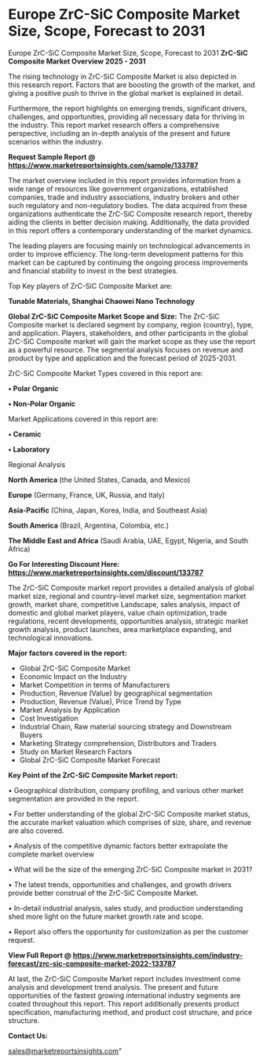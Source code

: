 # Europe ZrC-SiC Composite Market Size, Scope, Forecast to 2031
Europe ZrC-SiC Composite Market Size, Scope, Forecast to 2031
<Strong> ZrC-SiC Composite Market Overview 2025 - 2031</strong>

The rising technology in ZrC-SiC Composite Market is also depicted in this research report. Factors that are boosting the growth of the market, and giving a positive push to thrive in the global market is explained in detail.

Furthermore, the report highlights on emerging trends, significant drivers, challenges, and opportunities, providing all necessary data for thriving in the industry. This report market research offers a comprehensive perspective, including an in-depth analysis of the present and future scenarios within the industry.

<strong>Request Sample Report @ <a href=https://www.marketreportsinsights.com/sample/133787>https://www.marketreportsinsights.com/sample/133787</a></strong>

The market overview included in this report provides information from a wide range of resources like government organizations, established companies, trade and industry associations, industry brokers and other such regulatory and non-regulatory bodies. The data acquired from these organizations authenticate the ZrC-SiC Composite research report, thereby aiding the clients in better decision making. Additionally, the data provided in this report offers a contemporary understanding of the market dynamics.

The leading players are focusing mainly on technological advancements in order to improve efficiency. The long-term development patterns for this market can be captured by continuing the ongoing process improvements and financial stability to invest in the best strategies.

Top Key players of ZrC-SiC Composite Market are:

<strong>Tunable Materials, Shanghai Chaowei Nano Technology</strong>

<strong><b>Global ZrC-SiC Composite Market Scope and Size:</b></strong>
The ZrC-SiC Composite market is declared segment by company, region (country), type, and application. Players, stakeholders, and other participants in the global ZrC-SiC Composite market will gain the market scope as they use the report as a powerful resource. The segmental analysis focuses on revenue and product by type and application and the forecast period of 2025-2031.

ZrC-SiC Composite Market Types covered in this report are:

<strong>• Polar Organic

• Non-Polar Organic</strong>

Market Applications covered in this report are:

<strong>• Ceramic

• Laboratory</strong> 

Regional Analysis

<strong>North America</strong> (the United States, Canada, and Mexico)

<strong>Europe</strong> (Germany, France, UK, Russia, and Italy)

<strong>Asia-Pacific</strong> (China, Japan, Korea, India, and Southeast Asia)

<strong>South America</strong> (Brazil, Argentina, Colombia, etc.)

<strong>The Middle East and Africa</strong> (Saudi Arabia, UAE, Egypt, Nigeria, and South Africa)

<strong>Go For Interesting Discount Here: <a href=https://www.marketreportsinsights.com/discount/133787>https://www.marketreportsinsights.com/discount/133787</a></strong>

The ZrC-SiC Composite market report provides a detailed analysis of global market size, regional and country-level market size, segmentation market growth, market share, competitive Landscape, sales analysis, impact of domestic and global market players, value chain optimization, trade regulations, recent developments, opportunities analysis, strategic market growth analysis, product launches, area marketplace expanding, and technological innovations.

<strong><b>Major factors covered in the report:</b></strong>
<ul>
  <li>Global ZrC-SiC Composite Market </li>
  <li>Economic Impact on the Industry</li>
  <li>Market Competition in terms of Manufacturers</li>
  <li>Production, Revenue (Value) by geographical segmentation</li>
  <li>Production, Revenue (Value), Price Trend by Type</li>
  <li>Market Analysis by Application</li>
  <li>Cost Investigation</li>
  <li>Industrial Chain, Raw material sourcing strategy and Downstream Buyers</li>
  <li>Marketing Strategy comprehension, Distributors and Traders</li>
  <li>Study on Market Research Factors</li>
  <li>Global ZrC-SiC Composite Market Forecast</li>
</ul>

<strong><b>Key Point of the ZrC-SiC Composite Market report:</b></strong>

• Geographical distribution, company profiling, and various other market segmentation are provided in the report.

• For better understanding of the global ZrC-SiC Composite market status, the accurate market valuation which comprises of size, share, and revenue are also covered.

• Analysis of the competitive dynamic factors better extrapolate the complete market overview

• What will be the size of the emerging ZrC-SiC Composite market in 2031?

• The latest trends, opportunities and challenges, and growth drivers provide better construal of the ZrC-SiC Composite Market.

• In-detail industrial analysis, sales study, and production understanding shed more light on the future market growth rate and scope.

• Report also offers the opportunity for customization as per the customer request.

<strong><b>View Full Report @ <a href=https://www.marketreportsinsights.com/industry-forecast/zrc-sic-composite-market-2022-133787>https://www.marketreportsinsights.com/industry-forecast/zrc-sic-composite-market-2022-133787</a></b></strong>


At last, the ZrC-SiC Composite Market report includes investment come analysis and development trend analysis. The present and future opportunities of the fastest growing international industry segments are coated throughout this report. This report additionally presents product specification, manufacturing method, and product cost structure, and price structure.

<strong>Contact Us:</strong>

sales@marketreportsinsights.com"
